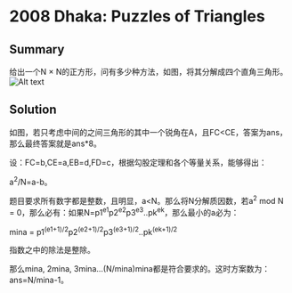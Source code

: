 # 2008 Dhaka: Puzzles of Triangles
## Summary

给出一个N × N的正方形，问有多少种方法，如图，将其分解成四个直角三角形。 
![Alt text](https://github.com/pkkj/ACM-ICPC-OJ-Code/raw/master/ACM-ICPC-Live-Archive/2008.Dhaka/4203_Img1.jpg "Image 1")
## Solution

如图，若只考虑中间的之间三角形的其中一个锐角在A，且FC&lt;CE，答案为ans，那么最终答案就是ans*8。

设：FC=b,CE=a,EB=d,FD=c，根据勾股定理和各个等量关系，能够得出：

a<sup>2</sup>/N=a-b。

题目要求所有数字都是整数，且明显，a&lt;N。那么将N分解质因数，若a<sup>2</sup> mod N = 0，那么必有：如果N=p1<sup>e1</sup>p2<sup>e2</sup>p3<sup>e3</sup>..pk<sup>ek</sup>，那么最小的a必为：

mina = p1<sup>(e1+1)/2</sup>p2<sup>(e2+1)/2</sup>p3<sup>(e3+1)/2</sup>..pk<sup>(ek+1)/2</sup>

指数之中的除法是整除。

那么mina, 2mina, 3mina...(N/mina)mina都是符合要求的。这时方案数为：ans=N/mina-1。

